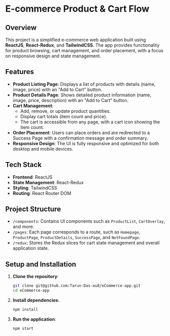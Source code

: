 # E-commerce Product & Cart Flow

## Overview

This project is a simplified e-commerce web application built using **ReactJS**, **React-Redux**, and **TailwindCSS**. The app provides functionality for product browsing, cart management, and order placement, with a focus on responsive design and state management.

## Features

- **Product Listing Page**: Displays a list of products with details (name, image, price) with an "Add to Cart" button.
- **Product Details Page**: Shows detailed product information (name, image, price, description) with an "Add to Cart" button.
- **Cart Management**:
  - Add, remove, or update product quantities.
  - Display cart totals (item count and price).
  - The cart is accessible from any page, with a cart icon showing the item count.
- **Order Placement**: Users can place orders and are redirected to a Success Page with a confirmation message and order summary.
- **Responsive Design**: The UI is fully responsive and optimized for both desktop and mobile devices.

## Tech Stack

- **Frontend**: ReactJS
- **State Management**: React-Redux
- **Styling**: TailwindCSS
- **Routing**: React Router DOM

## Project Structure

- `/components`: Contains UI components such as `ProductList`, `CartOverlay`, and more.
- `/pages`: Each page corresponds to a route, such as `Homepage`, `ProductPage`, `ProductDetails`, `SuccessPage`, and `NotFoundPage`.
- `/redux`: Stores the Redux slices for cart state management and overall application state.

## Setup and Installation

1. **Clone the repository**:

   ```bash
   git clone git@github.com:Tarun-Das-au8/eCommerce-app.git
   cd eCommerce-app

   ```

2. **Install dependencies**:

   ```bash
   npm install

   ```

3. **Run the application**:

   ```bash
   npm start
   ```
